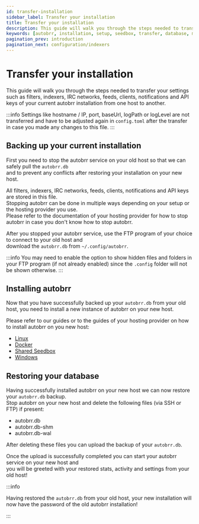 ```yaml
---
id: transfer-installation
sidebar_label: Transfer your installation
title: Transfer your installation
description: This guide will walk you through the steps needed to transfer your settings such as filters, indexers, IRC networks, feeds, clients, notifications and API keys of your current autobrr installation from one host to another.
keywords: [autobrr, installation, setup, seedbox, transfer, database, migration]
pagination_prev: introduction
pagination_next: configuration/indexers
---
```


# Transfer your installation

This guide will walk you through the steps needed to transfer your settings such as filters, indexers, IRC networks, feeds, clients, notifications and API keys of your current autobrr installation from one host to another.

:::info
Settings like hostname / IP, port, baseUrl, logPath or logLevel are not transferred and have to be adjusted again in `config.toml` after the transfer in case you made any changes to this file.
:::

## Backing up your current installation

First you need to stop the autobrr service on your old host so that we can safely pull the `autobrr.db`  
and to prevent any conflicts after restoring your installation on your new host.

All filters, indexers, IRC networks, feeds, clients, notifications and API keys are stored in this file.  
Stopping autobrr can be done in multiple ways depending on your setup or the hosting provider you use.  
Please refer to the documentation of your hosting provider for how to stop autobrr in case you don't know how to stop autobrr.

After you stopped your autobrr service, use the FTP program of your choice to connect to your old host and  
download the `autobrr.db` from `~/.config/autobrr`.

:::info
You may need to enable the option to show hidden files and folders in your FTP program (if not already enabled) since the `.config` folder will not be shown otherwise.
:::

## Installing autobrr

Now that you have successfully backed up your `autobrr.db` from your old host, you need to install a new instance of autobrr on your new host.

Please refer to our guides or to the guides of your hosting provider on how to install autobrr on you new host:

- [Linux](postgresql.md/installation/linux)
- [Docker](./installation/docker)
- [Shared Seedbox](./installation/shared-seedbox)
- [Windows](./installation/windows)

## Restoring your database

Having successfully installed autobrr on your new host we can now restore your `autobrr.db` backup.  
Stop autobrr on your new host and delete the following files (via SSH or FTP) if present:

- autobrr.db
- autobrr.db-shm
- autobrr.db-wal

After deleting these files you can upload the backup of your `autobrr.db`.

Once the upload is successfully completed you can start your autobrr service on your new host and  
you will be greeted with your restored stats, activity and settings from your old host!

:::info

Having restored the `autobrr.db` from your old host, your new installation will now have the password of the old autobrr installation!

:::
